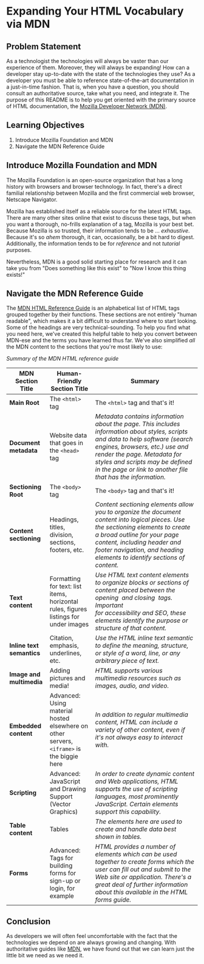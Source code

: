 # Expanding Your HTML Vocabulary via MDN

## Problem Statement

As a technologist the technologies will always be vaster than our experience of
them. Moreover, they will always be expanding! How can a developer stay
up-to-date with the state of the technologies they use? As a developer you must
be able to reference state-of-the-art documentation in a just-in-time fashion.
That is, when you have a question, you should consult an authoritative source,
take what you need, and integrate it. The purpose of this README is to help you
get oriented with the primary source of HTML documentation, the
[Mozilla Developer Network (MDN)][MDN].

## Learning Objectives

1. Introduce Mozilla Foundation and MDN
2. Navigate the MDN Reference Guide

## Introduce Mozilla Foundation and MDN

The Mozilla Foundation is an open-source organization that has a long history
with browsers and browser technology. In fact, there's a direct familial
relationship between Mozilla and the first commercial web browser, Netscape
Navigator.

Mozilla has established itself as a reliable source for the latest HTML tags.
There are many other sites online that exist to discuss these tags, but when you 
want a thorough, no-frills explanation of a tag, Mozilla is your best bet. 
Because Mozilla is so trusted, their information tends to be ... _exhaustive_. 
Because it's so *ahem* thorough, it can, occasionally, be a bit hard to digest. 
Additionally, the information tends to be for _reference_ and not _tutorial_ purposes.

Nevertheless, MDN is a good solid starting place for research and it can take you
from "Does something like this exist" to "Now I know this thing exists!"

## Navigate the MDN Reference Guide

The [MDN HTML Reference Guide][MDN] is an alphabetical list of HTML tags
grouped together by their functions. These sections are not entirely "human
readable", which makes it a bit difficult to understand where to start looking. 
Some of the headings are very technical-sounding. To help you find what you need 
here, we've created this helpful table to help you convert between MDN-ese and 
the terms you have learned thus far. We've also simplified _all_ the MDN content 
to the sections that you're most likely to use:

_Summary of the MDN HTML reference guide_

|MDN Section Title|Human-Friendly Section Title|Summary|
|------|------|------|
|**Main Root**|The `<html>` tag|The `<html>` tag and that's it!|
|**Document metadata**| Website data that goes in the `<head>` tag | *Metadata contains information about the page. This includes information about styles, scripts and data to help software (search engines, browsers, etc.) use and render the page. Metadata for styles and scripts may be defined in the page or link to another file that has the information.*|
|**Sectioning Root**|The `<body>` tag|The `<body>` tag and that's it!|
|**Content sectioning**| Headings, titles, division, sections, footers, etc. | *Content sectioning elements allow you to organize the document content into logical pieces. Use the sectioning elements to create a broad outline for your page content, including header and footer navigation, and heading elements to identify sections of content.*|
|**Text content**| Formatting for text: list items, horizontal rules, figures listings for under images| *Use HTML text content elements to organize blocks or sections of content placed between the opening <body> and closing </body> tags. Important for accessibility and SEO, these elements identify the purpose or structure of that content.*|
|**Inline text semantics**| Citation, emphasis, underlines, etc. | *Use the HTML inline text semantic to define the meaning, structure, or style of a word, line, or any arbitrary piece of text.*|
|**Image and multimedia**| Adding pictures and media! | *HTML supports various multimedia resources such as images, audio, and video.*|
|**Embedded content**| Advanced: Using material hosted elsewhere on other servers, `<iframe>` is the biggie here | *In addition to regular multimedia content, HTML can include a variety of other content, even if it's not always easy to interact with.*|
|**Scripting**| Advanced: JavaScript and Drawing Support (Vector Graphics) | *In order to create dynamic content and Web applications, HTML supports the use of scripting languages, most prominently JavaScript. Certain elements support this capability.*|
|**Table content**| Tables | *The elements here are used to create and handle data best shown in tables.*|
|**Forms**|Advanced: Tags for building forms for sign-up or login, for example  | *HTML provides a number of elements which can be used together to create forms which the user can fill out and submit to the Web site or application. There's a great deal of further information about this available in the HTML forms guide.*|

## Conclusion

As developers we will often feel uncomfortable with the fact that the
technologies we depend on are always growing and changing. With authoritative
guides like [MDN][], we have found out that we can learn just the little bit we
need as we need it.

[MDN]: https://developer.mozilla.org/en-US/docs/Web/HTML/Element
